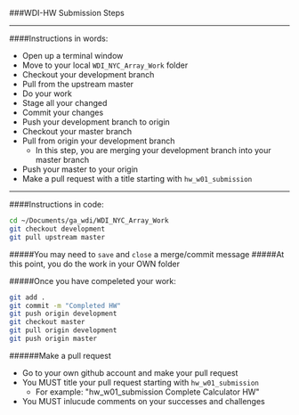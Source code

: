 ###WDI-HW Submission Steps

---

####Instructions in words:
- Open up a terminal window
- Move to your local `WDI_NYC_Array_Work` folder
- Checkout your development branch
- Pull from the upstream master
- Do your work
- Stage all your changed
- Commit your changes
- Push your development branch to origin
- Checkout your master branch
- Pull from origin your development branch
  - In this step, you are merging your development branch into your master branch
- Push your master to your origin
- Make a pull request with a title starting with `hw_w01_submission`

---

####Instructions in code:
```bash
cd ~/Documents/ga_wdi/WDI_NYC_Array_Work
git checkout development
git pull upstream master
```

#####You may need to `save` and `close` a merge/commit message
#####At this point, you do the work in your OWN folder

#####Once you have compeleted your work:
```bash
git add .
git commit -m "Completed HW"
git push origin development
git checkout master
git pull origin development
git push origin master
```

######Make a pull request
- Go to your own github account and make your pull request
- You MUST title your pull request starting with `hw_w01_submission`
  - For example: "hw_w01_submission Complete Calculator HW"
- You MUST inlucude comments on your successes and challenges
